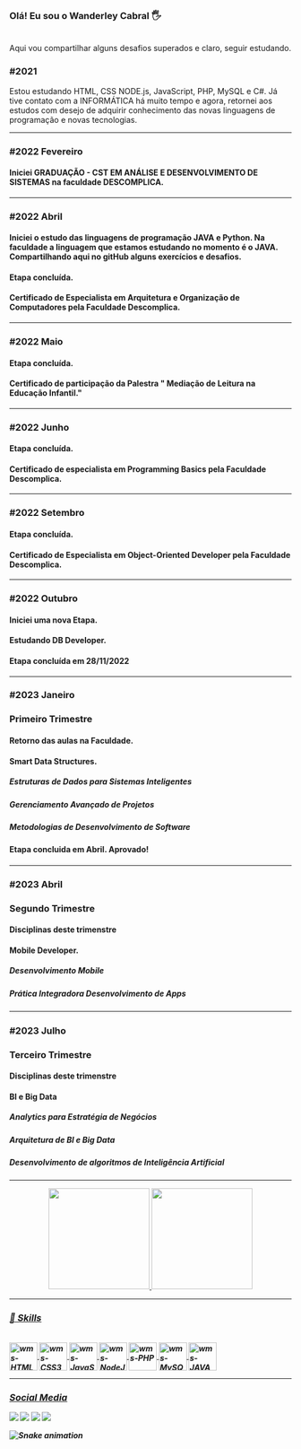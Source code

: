 ### Olá! Eu sou o Wanderley Cabral 🖐️

<br/>
Aqui vou compartilhar alguns desafios superados e claro, seguir estudando.
<h3>#2021</h3>Estou estudando HTML, CSS NODE.js, JavaScript, PHP, MySQL e C#.
Já tive contato com a INFORMÁTICA há muito tempo e agora, retornei aos estudos com desejo de adquirir conhecimento das novas linguagens de programação e novas tecnologias.
<hr>

<h3>#2022 Fevereiro</h3>

<h4>Iniciei GRADUAÇÃO - CST EM ANÁLISE E DESENVOLVIMENTO DE SISTEMAS na faculdade DESCOMPLICA.</h4>
<hr>
<h3>#2022 Abril</h3>

<h4>Iniciei o estudo das linguagens de programação JAVA e Python. Na faculdade a linguagem que estamos estudando no momento é o JAVA.
Compartilhando aqui no gitHub alguns exercícios e desafios.</h4>
<h4>Etapa concluída.</h4>
<h4>Certificado de  Especialista em Arquitetura e Organização de Computadores pela Faculdade Descomplica. </h4>

<hr>

<h3>#2022 Maio</h3>

<h4>Etapa concluída.</h4>
<h4>Certificado de participação da Palestra " Mediação de Leitura na Educação Infantil."  </h4>

<hr>
<h3>#2022 Junho</h3>

<h4>Etapa concluída. </h4>
<h4> Certificado de especialista em Programming Basics pela Faculdade Descomplica.</h4>

<hr>
<h3>#2022 Setembro</h3>

<h4>Etapa concluída. </h4>
<h4> Certificado de Especialista em Object-Oriented Developer pela
Faculdade Descomplica.</h4>

<hr>

<h3>#2022 Outubro</h3>

<h4>Iniciei uma nova Etapa. </h4>
<h4>Estudando DB Developer.</h4>

<h4>Etapa concluída em 28/11/2022 </h4>

<hr>
<h3>#2023 Janeiro </h3> 
<h3> Primeiro Trimestre </h3>

<h4>Retorno das aulas na Faculdade. </h4>
<h4>Smart Data Structures.</h4>
  <h5> Estruturas de Dados para Sistemas Inteligentes<h5>
  <h5> Gerenciamento Avançado de Projetos<h5>
  <h5> Metodologias de Desenvolvimento de Software<h5>
    
<h4> Etapa concluida em Abril. Aprovado! <h4>
<hr>

  
<h3>#2023 Abril </h3> 
<h3> Segundo  Trimestre </h3>

<h4>Disciplinas deste trimenstre </h4>
<h4>Mobile Developer.</h4>
  <h5> Desenvolvimento Mobile<h5>
  <h5> Prática Integradora Desenvolvimento de Apps<h5>
<hr>
  
<h3>#2023 Julho </h3> 
<h3> Terceiro  Trimestre </h3>

<h4>Disciplinas deste trimenstre </h4>
<h4>BI e Big Data</h4>
  <h5> Analytics para Estratégia de Negócios<h5>
  <h5> Arquitetura de BI e Big Data<h5>
  <h5> Desenvolvimento de algoritmos de Inteligência Artificial<h5>
<hr>

<div align="center">
  <a href="https://github.com/cabraldasilvac">
  <img height="180em" src="https://github-readme-stats-sigma-five.vercel.app/api?username=cabraldasilvac&show_icons=true&theme=tokyonight&include_all_commits=true&count_private=true"/>
  <img height="180em" src="https://github-readme-stats-sigma-five.vercel.app/api/top-langs/?username=cabraldasilvac&layout=compact&langs_count=5&theme=tokyonight"/>
</div>
  
<hr>  
<h3>🚀 Skills</h3>
  <div style="display: inline_block"><br>  
    <img  align="center" alt="wms-HTML5" height="50" width="50" src="https://cdn.jsdelivr.net/gh/devicons/devicon/icons/html5/html5-original.svg" />
    <img  align="center" alt="wms-CSS3" height="50" width="50" src="https://cdn.jsdelivr.net/gh/devicons/devicon/icons/css3/css3-original.svg" />
    <img  align="center" alt="wms-JavaScript" height="50" width="50" src="https://cdn.jsdelivr.net/gh/devicons/devicon/icons/javascript/javascript-original.svg" />
    <img  align="center" alt="wms-NodeJs" height="50" width="50" src="https://cdn.jsdelivr.net/gh/devicons/devicon/icons/nodejs/nodejs-original.svg" />
    <img  align="center" alt="wms-PHP" height="50" width="50" src="https://cdn.jsdelivr.net/gh/devicons/devicon/icons/php/php-original.svg" />
    <img  align="center" alt="wms-MySQL" height="50" width="50" src="https://cdn.jsdelivr.net/gh/devicons/devicon/icons/mysql/mysql-original.svg" />
    <img  align="center" alt="wms-JAVA" height="50" width="50" src="https://cdn.jsdelivr.net/gh/devicons/devicon/icons/java/java-original.svg" />
  </div>

<hr>
 <h3>Social Media</h3>
<div> 
  <a href="https://instagram.com/pr.wanderley_cabral" target="_blank"><img src="https://img.shields.io/badge/-Instagram-%23E4405F?style=for-the-badge&logo=instagram&logoColor=white" target="_blank"></a>
  <a href="https://www.twitter.com/wanderleycabral/" target="_blank"><img src="https://img.shields.io/badge/-Twitter-%230077B5?style=for-the-badge&logo=twitter&logoColor=white%22%20target=%22_blank"></a> 
  <a href = "mailto:wcabraldasilvac@gmail.com"><img src="https://img.shields.io/badge/Gmail-D14836?style=for-the-badge&logo=gmail&logoColor=white"></a>
  <a href="https://www.linkedin.com/in/cabraldasilvac/" target="_blank"><img src="https://img.shields.io/badge/-LinkedIn-%230077B5?style=for-the-badge&logo=linkedin&logoColor=white" target="_blank"></a>
</div>
 
 ![Snake animation](https://github.com/cabraldasilvac/cabraldasilvac/blob/output/github-contribution-grid-snake.svg)
